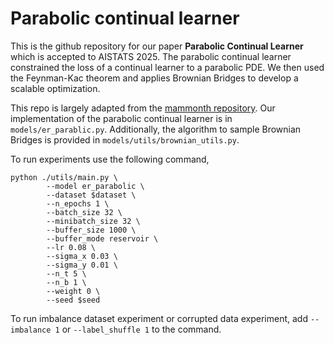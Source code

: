 # Parabolic continual learner
This is the github repository for our paper **Parabolic Continual Learner** which is accepted to AISTATS 2025. The parabolic continual learner constrained the loss of a continual learner to a parabolic PDE. We then used the Feynman-Kac theorem and applies Brownian Bridges to develop a scalable optimization.

This repo is largely adapted from the [mammonth repository](https://github.com/aimagelab/mammoth/tree/master). Our implementation of the parabolic continual learner is in ```models/er_parablic.py```. Additionally, the algorithm to sample Brownian Bridges is provided in ```models/utils/brownian_utils.py```.

To run experiments use the following command,     
```
python ./utils/main.py \
        --model er_parabolic \
        --dataset $dataset \
        --n_epochs 1 \
        --batch_size 32 \
        --minibatch_size 32 \
        --buffer_size 1000 \
        --buffer_mode reservoir \
        --lr 0.08 \
        --sigma_x 0.03 \
        --sigma_y 0.01 \
        --n_t 5 \
        --n_b 1 \
        --weight 0 \
        --seed $seed
```

To run imbalance dataset experiment or corrupted data experiment, add ```--imbalance 1``` or ```--label_shuffle 1``` to the command. 
